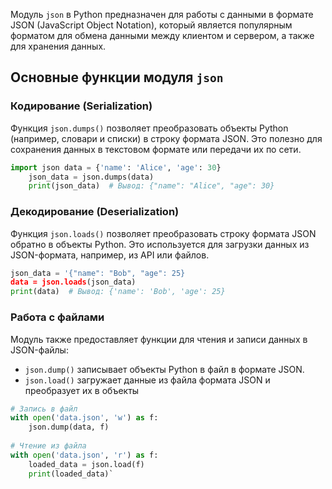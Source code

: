 
Модуль `json` в Python предназначен для работы с данными в формате JSON (JavaScript Object Notation), который является популярным форматом для обмена данными между клиентом и сервером, а также для хранения данных.

## Основные функции модуля `json`

### Кодирование (Serialization)

Функция `json.dumps()` позволяет преобразовать объекты Python (например, словари и списки) в строку формата JSON. Это полезно для сохранения данных в текстовом формате или передачи их по сети.

```Python
import json data = {'name': 'Alice', 'age': 30}
	json_data = json.dumps(data)
	print(json_data)  # Вывод: {"name": "Alice", "age": 30}
```

### Декодирование (Deserialization)

Функция `json.loads()` позволяет преобразовать строку формата JSON обратно в объекты Python. Это используется для загрузки данных из JSON-формата, например, из API или файлов.

```Python
json_data = '{"name": "Bob", "age": 25}
data = json.loads(json_data)
print(data)  # Вывод: {'name': 'Bob', 'age': 25}
```

### Работа с файлами

Модуль также предоставляет функции для чтения и записи данных в JSON-файлы:

* `json.dump()` записывает объекты Python в файл в формате JSON.
* `json.load()` загружает данные из файла формата JSON и преобразует их в объекты 

```Python
# Запись в файл
with open('data.json', 'w') as f:
	json.dump(data, f)
		
# Чтение из файла
with open('data.json', 'r') as f:
	loaded_data = json.load(f)
	print(loaded_data)`
```
